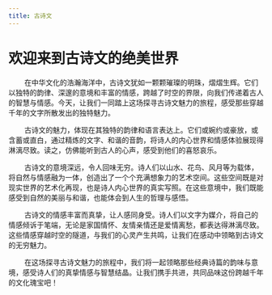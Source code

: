```yaml
---
title: 古诗文
---
```


# 欢迎来到古诗文的绝美世界


<div :class="$style.xuyandiv">

&nbsp;&nbsp;&nbsp;&nbsp;&nbsp;&nbsp;&nbsp;&nbsp;在中华文化的浩瀚海洋中，古诗文犹如一颗颗璀璨的明珠，熠熠生辉。它们以独特的韵律、深邃的意境和丰富的情感，跨越了时空的界限，向我们传递着古人的智慧与情感。今天，让我们一同踏上这场探寻古诗文魅力的旅程，感受那些穿越千年的文字所散发出的独特魅力。

&nbsp;&nbsp;&nbsp;&nbsp;&nbsp;&nbsp;&nbsp;&nbsp;古诗文的魅力，体现在其独特的韵律和语言表达上。它们或婉约或豪放，或含蓄或直白，通过精炼的文字、和谐的音韵，将诗人的内心世界和情感体验展现得淋漓尽致。读之，仿佛能听到古人的心声，感受到他们的喜怒哀乐。

&nbsp;&nbsp;&nbsp;&nbsp;&nbsp;&nbsp;&nbsp;&nbsp;古诗文的意境深远，令人回味无穷。诗人们以山水、花鸟、风月等为载体，将自然与情感融为一体，创造出了一个个充满想象力的艺术空间。这些空间既是对现实世界的艺术化再现，也是诗人内心世界的真实写照。在这些意境中，我们既能感受到自然的美丽与和谐，也能体会到人生的哲理与感悟。

&nbsp;&nbsp;&nbsp;&nbsp;&nbsp;&nbsp;&nbsp;&nbsp;古诗文的情感丰富而真挚，让人感同身受。诗人们以文字为媒介，将自己的情感倾诉于笔端，无论是家国情怀、友情亲情还是爱情离愁，都表达得淋漓尽致。这些情感穿越时空的隧道，与我们的心灵产生共鸣，让我们在感动中领略到古诗文的无穷魅力。

&nbsp;&nbsp;&nbsp;&nbsp;&nbsp;&nbsp;&nbsp;&nbsp;在这场探寻古诗文魅力的旅程中，我们将一起领略那些经典诗篇的韵味与意境，感受诗人们的真挚情感与智慧结晶。让我们携手共进，共同品味这份跨越千年的文化瑰宝吧！

</div>





<style module>
    .xuyandiv{
        
        border-radius:10px;
        padding-top:5px;
        padding-right:30px;
        padding-left:30px;
        padding-bottom:10px;
        margin-top:10px;
        background:linear-gradient(to bottom, #f6f7f8, #f0f0ed);

         
    }
</style>